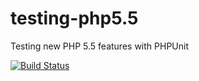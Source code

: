 testing-php5.5
==============

Testing new PHP 5.5 features with PHPUnit

[![Build Status](https://travis-ci.org/sinevar/testing-php5.5.png?branch=master)](https://travis-ci.org/sinevar/testing-php5.5)
